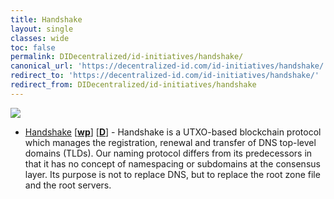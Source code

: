 ```yaml
---
title: Handshake
layout: single
classes: wide
toc: false
permalink: DIDecentralized/id-initiatives/handshake/
canonical_url: 'https://decentralized-id.com/id-initiatives/handshake/'
redirect_to: 'https://decentralized-id.com/id-initiatives/handshake/'
redirect_from: DIDecentralized/id-initiatives/handshake
---
```


<img src="https://i.imgur.com/lhHnC8w.png"/>

* [Handshake](https://handshake.org) [[**wp**](https://handshake.org/files/handshake.txt)] [[**D**](https://handshake-org.github.io/)] - Handshake is a UTXO-based blockchain protocol which manages the registration, renewal and transfer of DNS top-level domains (TLDs). Our naming protocol differs from its predecessors in that it has no concept of namespacing or subdomains at the consensus layer. Its purpose is not to replace DNS, but to replace the root zone file and the root servers.
